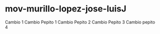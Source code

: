 # mov-murillo-lopez-jose-luisJ
Cambio 1
Cambio Pepito 1
Cambio Pepito 2
Cambio Pepito 3
Cambio pepito 4

